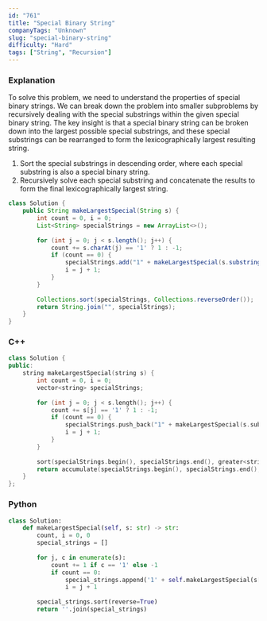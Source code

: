 ```yaml
---
id: "761"
title: "Special Binary String"
companyTags: "Unknown"
slug: "special-binary-string"
difficulty: "Hard"
tags: ["String", "Recursion"]
---
```


### Explanation
To solve this problem, we need to understand the properties of special binary strings. We can break down the problem into smaller subproblems by recursively dealing with the special substrings within the given special binary string. The key insight is that a special binary string can be broken down into the largest possible special substrings, and these special substrings can be rearranged to form the lexicographically largest resulting string.

1. Sort the special substrings in descending order, where each special substring is also a special binary string.
2. Recursively solve each special substring and concatenate the results to form the final lexicographically largest string.

```java
class Solution {
    public String makeLargestSpecial(String s) {
        int count = 0, i = 0;
        List<String> specialStrings = new ArrayList<>();
        
        for (int j = 0; j < s.length(); j++) {
            count += s.charAt(j) == '1' ? 1 : -1;
            if (count == 0) {
                specialStrings.add("1" + makeLargestSpecial(s.substring(i + 1, j)) + "0");
                i = j + 1;
            }
        }
        
        Collections.sort(specialStrings, Collections.reverseOrder());
        return String.join("", specialStrings);
    }
}
```

### C++
```cpp
class Solution {
public:
    string makeLargestSpecial(string s) {
        int count = 0, i = 0;
        vector<string> specialStrings;
        
        for (int j = 0; j < s.length(); j++) {
            count += s[j] == '1' ? 1 : -1;
            if (count == 0) {
                specialStrings.push_back("1" + makeLargestSpecial(s.substr(i + 1, j - i - 1)) + "0");
                i = j + 1;
            }
        }
        
        sort(specialStrings.begin(), specialStrings.end(), greater<string>());
        return accumulate(specialStrings.begin(), specialStrings.end(), string(""));
    }
};
```

### Python
```python
class Solution:
    def makeLargestSpecial(self, s: str) -> str:
        count, i = 0, 0
        special_strings = []
        
        for j, c in enumerate(s):
            count += 1 if c == '1' else -1
            if count == 0:
                special_strings.append('1' + self.makeLargestSpecial(s[i + 1: j]) + '0')
                i = j + 1
        
        special_strings.sort(reverse=True)
        return ''.join(special_strings)
```
